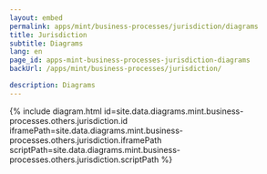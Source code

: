 ```yaml
---
layout: embed
permalink: apps/mint/business-processes/jurisdiction/diagrams
title: Jurisdiction
subtitle: Diagrams
lang: en
page_id: apps-mint-business-processes-jurisdiction-diagrams
backUrl: /apps/mint/business-processes/jurisdiction/

description: Diagrams
---
```

{% include diagram.html id=site.data.diagrams.mint.business-processes.others.jurisdiction.id iframePath=site.data.diagrams.mint.business-processes.others.jurisdiction.iframePath scriptPath=site.data.diagrams.mint.business-processes.others.jurisdiction.scriptPath %}